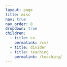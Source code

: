 ```yaml
---
layout: page
title: misc
nav: true
nav_order: 8
dropdown: true
children:
  - title: cv
    permalink: /cv/
  - title: divider
  - title: teaching
    permalink: /teaching/
---
```

